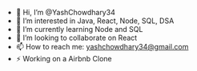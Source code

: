 - 👋 Hi, I’m @YashChowdhary34
- 👀 I’m interested in Java, React, Node, SQL, DSA
- 🌱 I’m currently learning Node and SQL
- 💞️ I’m looking to collaborate on React
- 📫 How to reach me: yashchowdhary34@gmail.com
- ⚡ Working on a Airbnb Clone 



<!---
YashChowdhary34/YashChowdhary34 is a ✨ special ✨ repository because its `README.md` (this file) appears on your GitHub profile.
You can click the Preview link to take a look at your changes.
--->
